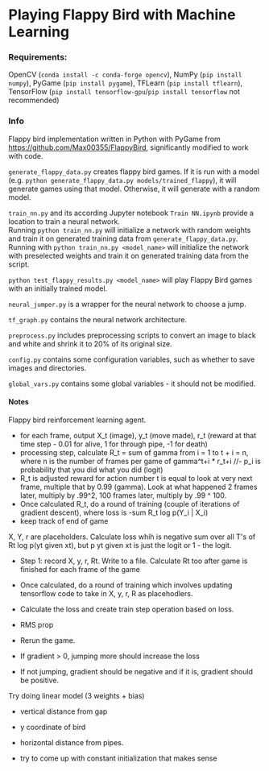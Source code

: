 # Playing Flappy Bird with Machine Learning

### Requirements:

OpenCV (`conda install -c conda-forge opencv`), NumPy (`pip install numpy`), PyGame (`pip install pygame`), TFLearn (`pip install tflearn`), TensorFlow (`pip install tensorflow-gpu`/`pip install tensorflow` not recommended)

### Info

Flappy bird implementation written in Python with PyGame from https://github.com/Max00355/FlappyBird, significantly modified to work with code.

`generate_flappy_data.py` creates flappy bird games. If it is run with a model (e.g. `python generate_flappy_data.py models/trained_flappy`), it will generate games using that model. Otherwise, it will generate with a random model.

`train_nn.py` and its according Jupyter notebook `Train NN.ipynb` provide a location to train a neural network.  
Running `python train_nn.py` will initialize a network with random weights and train it on generated training data from `generate_flappy_data.py`. Running with `python train_nn.py <model_name>` will initialize the network with preselected weights and train it on generated training data from the script.

`python test_flappy_results.py <model_name>` will play Flappy Bird games with an initially trained model.

`neural_jumper.py` is a wrapper for the neural network to choose a jump.

`tf_graph.py` contains the neural network architecture.

`preprocess.py` includes preprocessing scripts to convert an image to black and white and shrink it to 20% of its original size.

`config.py` contains some configuration variables, such as whether to save images and directories.

`global_vars.py` contains some global variables - it should not be modified.


#### Notes
Flappy bird reinforcement learning agent.

- for each frame, output X_t (image), y_t (move made), r_t (reward at that time step - 0.01 for alive, 1 for through pipe, -1 for death)
- processing step, calculate R_t = sum of gamma from i = 1 to t + i = n, where n is the number of frames per game of gamma^t+i * r_t+i
//- p_i is probability that you did what you did (logit)
- R_t is adjusted reward for action number t is equal to look at very next frame, multiple that by 0.99 (gamma). Look at what happened 2 frames later, multiply by .99^2, 100 frames later, multiply by .99 ^ 100.
- Once calculated R_t, do a round of training (couple of iterations of gradient descent), where loss is -sum R_t log p(Y_i | X_i)
- keep track of end of game

X, Y, r are placeholders. Calculate loss whih is negative sum over all T's of Rt log p(yt given xt), but p yt given xt is just the logit or 1 - the logit.
- Step 1: record X, y, r, Rt. Write to a file. Calculate Rt too after game is finished for each frame of the game
- Once calculated, do a round of training which involves updating tensorflow code to take in X, y, r, R as placehodlers. 
- Calculate the loss and create train step operation based on loss. 
- RMS prop
- Rerun the game.

- If gradient > 0, jumping more should increase the loss
- If not jumping, gradient should be negative and if it is, gradient should be positive.

Try doing linear model (3 weights + bias)
- vertical distance from gap
- y coordinate of bird
- horizontal distance from pipes.

- try to come up with constant initialization that makes sense
